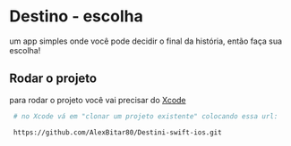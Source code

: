 # Destino - escolha

um app simples onde você pode decidir o final da história, então faça sua escolha!

## Rodar o projeto

para rodar o projeto você vai precisar do [Xcode](https://developer.apple.com/xcode/) 

```bash 
 # no Xcode vá em "clonar um projeto existente" colocando essa url:

 https://github.com/AlexBitar80/Destini-swift-ios.git
```
